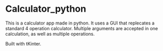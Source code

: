 # Calculator_python
This is a calculator app made in python. It uses a GUI that replecates a standard 4 operation calculator. Multiple arguments
are accepted in one calculation, as well as multiple operations.

Built with tKinter.
